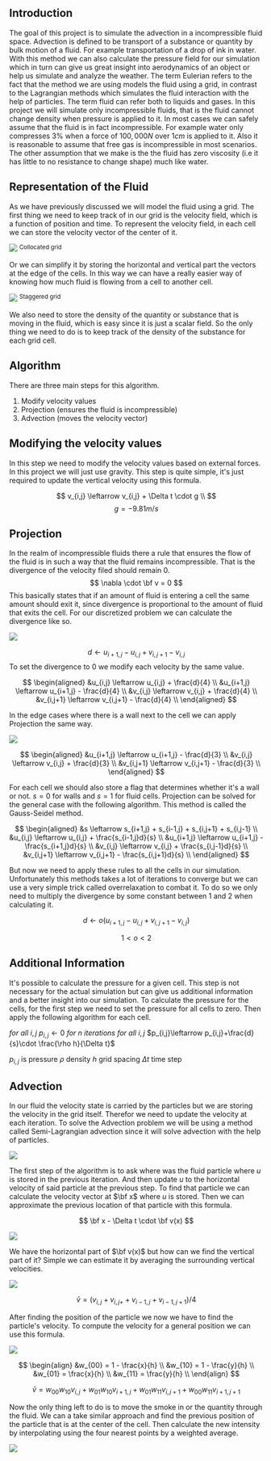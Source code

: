 ## Introduction

The goal of this project is to simulate the advection in a incompressible fluid space. Advection is defined to be transport of a substance or quantity by bulk motion of a fluid. For example transportation of a drop of ink in water. With this method we can also calculate the pressure field for our simulation which in turn can give us great insight into aerodynamics of an object or help us simulate and analyze the weather.
The term Eulerian refers to the fact that the method we are using models the fluid using a grid, in contrast to the Lagrangian methods which simulates the fluid interaction with the help of particles.
The term fluid can refer both to liquids and gases. In this project we will simulate only incompressible fluids, that is the fluid cannot change density when pressure is applied to it. In most cases we can safely assume that the fluid is in fact incompressible. For example water only compresses 3% when a force of $100,000N$ over $1cm$ is applied to it. Also it is reasonable to assume that free gas is incompressible in most scenarios.
The other assumption that we make is the the fluid has zero viscosity (i.e it has little to no resistance to change shape) much like water.

## Representation of the Fluid

As we have previously discussed we will model the fluid using a grid. The first thing we need to keep track of in our grid is the velocity field, which is a function of position and time. To represent the velocity field, in each cell we can store the velocity vector of the center of it.

![](images/image1.png)
<sup>Collocated grid</sup>

Or we can simplify it by storing the horizontal and vertical part the vectors at the edge of the cells. In this way we can have a really easier way of knowing how much fluid is flowing from a cell to another cell.

![](images/image2.png)
<sup>Staggered grid</sup>

We also need to store the density of the quantity or substance that is moving in the fluid, which is easy since it is just a scalar field. So the only thing we need to do is to keep track of the density of the substance for each grid cell.

## Algorithm

There are three main steps for this algorithm.

1. Modify velocity values
2. Projection (ensures the fluid is incompressible)
3. Advection (moves the velocity vector)

## Modifying the velocity values

In this step we need to modify the velocity values based on external forces. In this project we will just use gravity. This step is quite simple, it's just required to update the vertical velocity using this formula.

$$
v_{i,j} \leftarrow v_{i,j} + \Delta t \cdot g \\
$$
$$
g=-9.81m/s
$$

## Projection

In the realm of incompressible fluids there a rule that ensures the flow of the fluid is in such a way that the fluid remains incompressible. That is the divergence of the velocity filed should remain 0.
$$
\nabla \cdot \bf v = 0
$$
This basically states that if an amount of fluid is entering a cell the same amount should exit it, since divergence is proportional to the amount of fluid that exits the cell.
For our discretized problem we can calculate the divergence like so.

![](images/image3.png)

$$
d \leftarrow u_{i+1,j} - u_{i,j} + v_{i,j+1} - v_{i,j}
$$
To set the divergence to 0 we modify each velocity by the same value.

$$
\begin{aligned}
&u_{i,j} \leftarrow u_{i,j} + \frac{d}{4} \\
&u_{i+1,j} \leftarrow u_{i+1,j} - \frac{d}{4} \\
&v_{i,j} \leftarrow v_{i,j} + \frac{d}{4} \\
&v_{i,j+1} \leftarrow v_{i,j+1} - \frac{d}{4} \\
\end{aligned}
$$

In the edge cases where there is a wall next to the cell we can apply Projection the same way.

![](images/image4.png)

$$
\begin{aligned}
&u_{i+1,j} \leftarrow u_{i+1,j} - \frac{d}{3} \\
&v_{i,j} \leftarrow v_{i,j} + \frac{d}{3} \\
&v_{i,j+1} \leftarrow v_{i,j+1} - \frac{d}{3} \\
\end{aligned}
$$

For each cell we should also store a flag that determines whether it's a wall or not. $s=0$ for walls and $s=1$ for fluid cells. Projection can be solved for the general case with the following algorithm. This method is called the Gauss-Seidel method.

$$
\begin{aligned}
&s \leftarrow s_{i+1,j} + s_{i-1,j} + s_{i,j+1} + s_{i,j-1} \\
&u_{i,j} \leftarrow u_{i,j} + \frac{s_{i-1,j}d}{s} \\
&u_{i+1,j} \leftarrow u_{i+1,j} - \frac{s_{i+1,j}d}{s} \\
&v_{i,j} \leftarrow v_{i,j} + \frac{s_{i,j-1}d}{s} \\
&v_{i,j+1} \leftarrow v_{i,j+1} - \frac{s_{i,j+1}d}{s} \\
\end{aligned}
$$

But now we need to apply these rules to all the cells in our simulation. Unfortunately this methods takes a lot of iterations to converge but we can use a very simple trick called overrelaxation to combat it. To do so we only need to multiply the divergence by some constant between 1 and 2 when calculating it.

$$
d \leftarrow o(u_{i+1,j} - u_{i,j} + v_{i,j+1} - v_{i,j})
$$

$$
1 < o < 2
$$

## Additional Information

It's possible to calculate the pressure for a given cell. This step is not necessary for the actual simulation but can give us additional information and a better insight into our simulation. To calculate the pressure for the cells, for the first step we need to set the pressure for all cells to zero. Then apply the following algorithm for each cell.

$for$ $all$ $i,j$
 $p_{i,j}\leftarrow 0$
$for$ $n$ $iterations$
 $for$ $all$ $i,j$
  $p_{i,j}\leftarrow p_{i,j}+\frac{d}{s}\cdot \frac{\rho h}{\Delta t}$

$p_{i,j}$ is pressure
$\rho$ density
$h$ grid spacing
$\Delta t$ time step

## Advection

In our fluid the velocity state is carried by the particles but we are storing the velocity in the grid itself. Therefor we need to update the velocity at each iteration. To solve the Advection problem we will be using a method called Semi-Lagrangian advection since it will solve advection with the help of particles.

![](images/image5.png)

The first step of the algorithm is to ask where was the fluid particle where $u$ is stored in the previous iteration. And then update $u$ to the horizontal velocity of said particle at the previous step.
To find that particle we can calculate the velocity vector at $\bf x$ where $u$ is stored. Then we can approximate the previous location of that particle with this formula.

$$
\bf x - \Delta t \cdot \bf v(x)
$$

![](images/image6.png)

We have the horizontal part of $\bf v(x)$ but how can we find the vertical part of it? Simple we can estimate it by averaging the surrounding vertical velocities.

![](images/image7.png)

$$
\bar v = (v_{i,j} + v_{i,j+} + v_{i-1,j} + v_{i-1,j+1}) / 4
$$

After finding the position of the particle we now we have to find the particle's velocity. To compute the velocity for a general position we can use this formula.

![](images/image8.png)

$$
\begin{align}
&w_{00} = 1 - \frac{x}{h} \\
&w_{10} = 1 - \frac{y}{h} \\
&w_{01} = \frac{x}{h} \\
&w_{11} = \frac{y}{h} \\
\end{align}
$$

$$
\bar v = w_{00}w_{10}v_{i,j} + w_{01}w_{10}v_{i+1,j} + w_{01}w_{11}v_{i,j+1} + w_{00}w_{11}v_{i+1,j+1}
$$

Now the only thing left to do is to move the smoke in or the quantity through the fluid. We can a take similar approach and find the previous position of the particle that is at the center of the cell. Then calculate the new intensity by interpolating using the four nearest points by a weighted average.

![](images/image9.png)
